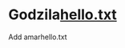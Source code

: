 # Godzila[hello.txt](https://github.com/user-attachments/files/20976926/hello.txt)
Add amarhello.txt
